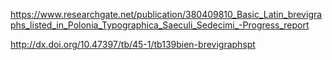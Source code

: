 https://www.researchgate.net/publication/380409810_Basic_Latin_brevigraphs_listed_in_Polonia_Typographica_Saeculi_Sedecimi_-Progress_report

http://dx.doi.org/10.47397/tb/45-1/tb139bien-brevigraphspt


